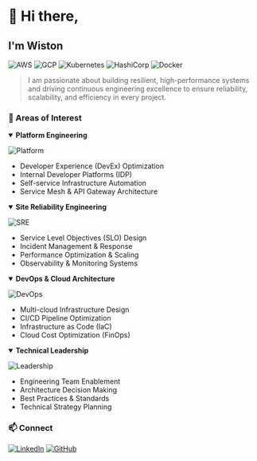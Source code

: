 # 👋 Hi there,

## I'm Wiston
![AWS](https://img.shields.io/badge/AWS-8x_Certified-FF9900?style=flat-square&logo=amazon-aws)
![GCP](https://img.shields.io/badge/GCP-5x_Certified-4285F4?style=flat-square&logo=google-cloud)
![Kubernetes](https://img.shields.io/badge/Kubernetes-CKA%20%7C%20CKAD-326ce6?style=flat-square&logo=kubernetes)
![HashiCorp](https://img.shields.io/badge/HashiCorp-Vault%20%7C%20Terraform-000000?style=flat-square&logo=hashicorp)
![Docker](https://img.shields.io/badge/Docker-DCA-2496ED?style=flat-square&logo=docker)
> I am passionate about building resilient, high-performance systems and driving continuous engineering excellence to ensure reliability, scalability, and efficiency in every project.



### 🎯 Areas of Interest

<details open>
<summary><b>Platform Engineering</b></summary>

![Platform](https://img.shields.io/badge/Platform-Engineering-FF4A00?style=for-the-badge)
* Developer Experience (DevEx) Optimization
* Internal Developer Platforms (IDP)
* Self-service Infrastructure Automation
* Service Mesh & API Gateway Architecture
</details>

<details open>
<summary><b>Site Reliability Engineering</b></summary>

![SRE](https://img.shields.io/badge/Site_Reliability-Engineering-00457C?style=for-the-badge)
* Service Level Objectives (SLO) Design
* Incident Management & Response
* Performance Optimization & Scaling
* Observability & Monitoring Systems
</details>

<details open>
<summary><b>DevOps & Cloud Architecture</b></summary>

![DevOps](https://img.shields.io/badge/DevOps-Practices-00B268?style=for-the-badge)
* Multi-cloud Infrastructure Design
* CI/CD Pipeline Optimization
* Infrastructure as Code (IaC)
* Cloud Cost Optimization (FinOps)
</details>

<details open>
<summary><b>Technical Leadership</b></summary>

![Leadership](https://img.shields.io/badge/Technical-Leadership-4C75A3?style=for-the-badge)
* Engineering Team Enablement
* Architecture Decision Making
* Best Practices & Standards
* Technical Strategy Planning
</details>


### 📫 Connect
[![LinkedIn](https://img.shields.io/badge/LinkedIn-0077B5?style=for-the-badge&logo=linkedin&logoColor=white)](https://www.linkedin.com/in/wiston/)
[![GitHub](https://img.shields.io/badge/GitHub-100000?style=for-the-badge&logo=github&logoColor=white)](https://github.com/wistonk)



